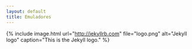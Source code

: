 ```yaml
---
layout: default
title: Emuladores
---
```


{% include image.html url="http://jekyllrb.com"
file="logo.png" alt="Jekyll logo"
caption="This is the Jekyll logo." %}